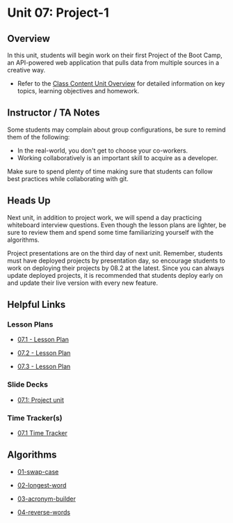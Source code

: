 # Unit 07: Project-1

## Overview

In this unit, students will begin work on their first Project of the Boot Camp, an API-powered web application that pulls data from multiple sources in a creative way.

- Refer to the [Class Content Unit Overview](../../../01-Class-Content/07-Project-1/README.md) for detailed information on key topics, learning objectives and homework.

## Instructor / TA Notes

Some students may complain about group configurations, be sure to remind them of the following:

- In the real-world, you don't get to choose your co-workers.
- Working collaboratively is an important skill to acquire as a developer.

Make sure to spend plenty of time making sure that students can follow best practices while collaborating with git.

## Heads Up

Next unit, in addition to project work, we will spend a day practicing whiteboard interview questions. Even though the lesson plans are lighter, be sure to review them and spend some time familiarizing yourself with the algorithms.

Project presentations are on the third day of next unit. Remember, students must have deployed projects by presentation day, so encourage students to work on deploying their projects by 08.2 at the latest. Since you can always update deployed projects, it is recommended that students deploy early on and update their live version with every new feature.

## Helpful Links

### Lesson Plans

- [07.1 - Lesson Plan](01-Day/07.1-LESSON-PLAN.md)

- [07.2 - Lesson Plan](02-Day/07.2-LESSON-PLAN.md)

- [07.3 - Lesson Plan](03-Day/07.3-LESSON-PLAN.md)

### Slide Decks

- [07.1: Project unit](https://docs.google.com/presentation/d/1mCsAsRtwjGncXqq17bIJUZGNV26wqjqeuhWTQvnoLa0/edit?usp=sharing)

### Time Tracker(s)

- [07.1 Time Tracker](https://drive.google.com/open?id=1i6RK5P8ZPQEwF8rcis89Er9LF61jPUTy)

## Algorithms

- [01-swap-case](../../../01-Class-Content/07-Project-1/03-Algorithms/01-swap-case)

- [02-longest-word](../../../01-Class-Content/07-Project-1/03-Algorithms/02-longest-word)

- [03-acronym-builder](../../../01-Class-Content/07-Project-1/03-Algorithms/03-acronym-builder)

- [04-reverse-words](../../../01-Class-Content/07-Project-1/03-Algorithms/04-reverse-words)
